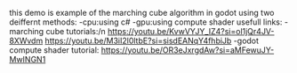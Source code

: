 this demo is example of the marching cube algorithm in godot using two deiffernt methods:
-cpu:using c#
-gpu:using compute shader
usefull links:
-marching cube tutorials:/n
https://youtu.be/KvwVYJY_IZ4?si=ol1jQr4JV-8XWvdm
https://youtu.be/M3iI2l0ltbE?si=sisdEANqY4fhbiJb
-godot compute shader tutorial:
https://youtu.be/OR3eJxrgdAw?si=aMFewuJY-MwINGN1
